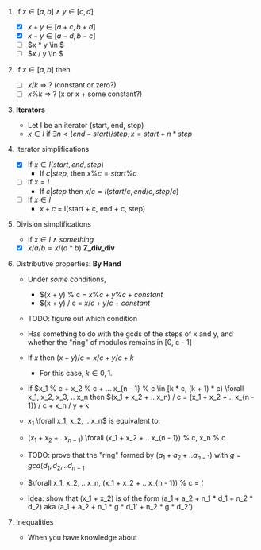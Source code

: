 
1. If $x \in [a, b] \wedge y \in [c, d]$
    - [x] $x + y \in [a + c, b + d]$
    - [x] $x - y \in [a - d, b - c]$
    - [ ] $x * y \in $
    - [ ] $x / y \in $

2. If $x \in [a, b]$ then
    - [ ] $x / k$ => ? (constant or zero?)
    - [ ] $x \% k$ => ? (x or x + some constant?)

3. **Iterators**
    - Let I be an iterator (start, end, step)
    - $x \in I$ if $\exists n < (end - start) / step, x = start + n * step$

4. Iterator simplifications
    - [x] If $x \in I(start, end, step)$
        - If $c | step$, then $x \% c = start \% c$
    - [ ] If $x = I$
        - If $c | step$ then $x / c = I(start / c, end / c, step / c)$
    - [ ] If $x \in I$
        - $x + c$ = I(start + c, end + c, step)

5. Division simplifications
    - If $x \in I \wedge {something}$
    - [x] $x / a / b = x / (a * b)$ **Z_div_div**

6. Distributive properties: **By Hand**
    - Under _some_ conditions,
        - $(x + y) \% c = $x \% c + y \% c + {constant}$
        - $(x + y) / c = $x / c + y / c + {constant}$
    - TODO: figure out which condition
    - Has something to do with the gcds of the steps of x and y, and whether the "ring" of modulos remains in [0, c - 1]

    - If $x % c + y % c \in [k * c, (k + 1) * c) \forall x, y$ then $(x + y) / c = x / c + y / c + k$ 
        - For this case, $k \in {0, 1}$.

    - If $x_1 % c + x_2 % c + ... x_{n - 1} % c \in [k * c, (k + 1) * c) \forall x_1, x_2, x_3, .. x_n then $(x_1 + x_2 + .. x_n) / c = (x_1 + x_2 + .. x_{n - 1}) / c + x_n / y + k
    - $x_1 % c + x_2 % c + ... x_{n - 1} % c \in [k * c, (k + 1) * c]$ \forall x_1, x_2, .. x_n$ is equivalent to:
    - $(x_1 + x_2 + .. x_{n - 1}) % c + x_n % c \in [k * c, (k + 1) * c]$ \forall (x_1 + x_2 + .. x_{n - 1}) % c, x_n % c
    - TODO: prove that the "ring" formed by $(a_1 + a_2 + .. a_{n - 1}) % c$ with $g = gcd(d_1, d_2, .. d_{n - 1}$
    - $\forall x_1, x_2, .. x_n, (x_1 + x_2 + .. x_{n - 1}) % c = (
    - Idea: show that (x_1 + x_2) is of the form (a_1 + a_2 + n_1 * d_1 + n_2 * d_2) aka (a_1 + a_2 + n_1 * g * d_1' + n_2 * g * d_2')

7. Inequalities
    - When you have knowledge about


